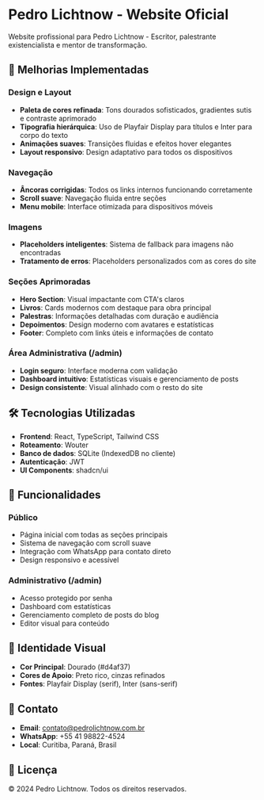 # Pedro Lichtnow - Website Oficial

Website profissional para Pedro Lichtnow - Escritor, palestrante existencialista e mentor de transformação.

## 🚀 Melhorias Implementadas

### Design e Layout
- **Paleta de cores refinada**: Tons dourados sofisticados, gradientes sutis e contraste aprimorado
- **Tipografia hierárquica**: Uso de Playfair Display para títulos e Inter para corpo do texto
- **Animações suaves**: Transições fluidas e efeitos hover elegantes
- **Layout responsivo**: Design adaptativo para todos os dispositivos

### Navegação
- **Âncoras corrigidas**: Todos os links internos funcionando corretamente
- **Scroll suave**: Navegação fluida entre seções
- **Menu mobile**: Interface otimizada para dispositivos móveis

### Imagens
- **Placeholders inteligentes**: Sistema de fallback para imagens não encontradas
- **Tratamento de erros**: Placeholders personalizados com as cores do site

### Seções Aprimoradas
- **Hero Section**: Visual impactante com CTA's claros
- **Livros**: Cards modernos com destaque para obra principal
- **Palestras**: Informações detalhadas com duração e audiência
- **Depoimentos**: Design moderno com avatares e estatísticas
- **Footer**: Completo com links úteis e informações de contato

### Área Administrativa (/admin)
- **Login seguro**: Interface moderna com validação
- **Dashboard intuitivo**: Estatísticas visuais e gerenciamento de posts
- **Design consistente**: Visual alinhado com o resto do site

## 🛠️ Tecnologias Utilizadas

- **Frontend**: React, TypeScript, Tailwind CSS
- **Roteamento**: Wouter
- **Banco de dados**: SQLite (IndexedDB no cliente)
- **Autenticação**: JWT
- **UI Components**: shadcn/ui

## 📱 Funcionalidades

### Público
- Página inicial com todas as seções principais
- Sistema de navegação com scroll suave
- Integração com WhatsApp para contato direto
- Design responsivo e acessível

### Administrativo (/admin)
- Acesso protegido por senha
- Dashboard com estatísticas
- Gerenciamento completo de posts do blog
- Editor visual para conteúdo

## 🎨 Identidade Visual

- **Cor Principal**: Dourado (#d4af37)
- **Cores de Apoio**: Preto rico, cinzas refinados
- **Fontes**: Playfair Display (serif), Inter (sans-serif)

## 📧 Contato

- **Email**: contato@pedrolichtnow.com.br
- **WhatsApp**: +55 41 98822-4524
- **Local**: Curitiba, Paraná, Brasil

## 📄 Licença

© 2024 Pedro Lichtnow. Todos os direitos reservados.